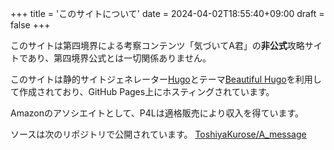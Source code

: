 +++
title = 'このサイトについて'
date = 2024-04-02T18:55:40+09:00
draft = false
+++

このサイトは第四境界による考察コンテンツ「気づいてA君」の**非公式**攻略サイトであり、第四境界公式とは一切関係ありません。

このサイトは静的サイトジェネレーター[Hugo](https://gohugo.io/)とテーマ[Beautiful Hugo](https://github.com/halogenica/beautifulhugo)を利用して作成されており、GitHub Pages上にホスティングされています。

Amazonのアソシエイトとして、P4Lは適格販売により収入を得ています。

ソースは次のリポジトリで公開されています。
[ToshiyaKurose/A_message](https://github.com/ToshiyaKurose/A_message)
